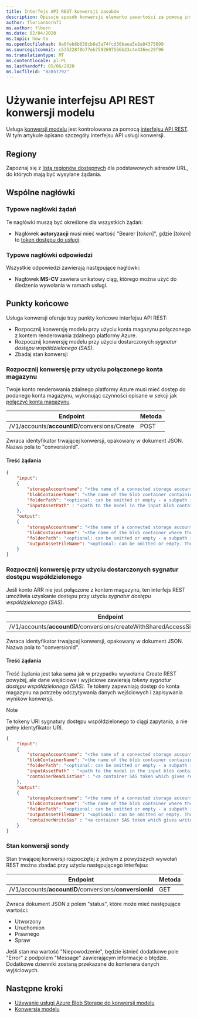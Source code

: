 ```yaml
---
title: Interfejs API REST konwersji zasobów
description: Opisuje sposób konwersji elementu zawartości za pomocą interfejsu API REST
author: florianborn71
ms.author: flborn
ms.date: 02/04/2020
ms.topic: how-to
ms.openlocfilehash: 0a0feb6b638cb6e3a74fcd30baea5e8a04375699
ms.sourcegitcommit: c535228f0b77eb7592697556b23c4e436ec29f96
ms.translationtype: MT
ms.contentlocale: pl-PL
ms.lasthandoff: 05/06/2020
ms.locfileid: "82857792"
---
```

# <a name="use-the-model-conversion-rest-api"></a>Używanie interfejsu API REST konwersji modelu

Usługa [konwersji modelu](model-conversion.md) jest kontrolowana za pomocą [interfejsu API REST](https://en.wikipedia.org/wiki/Representational_state_transfer). W tym artykule opisano szczegóły interfejsu API usługi konwersji.

## <a name="regions"></a>Regiony

Zapoznaj się z [listą regionów dostępnych](../../reference/regions.md) dla podstawowych adresów URL, do których mają być wysyłane żądania.

## <a name="common-headers"></a>Wspólne nagłówki

### <a name="common-request-headers"></a>Typowe nagłówki żądań

Te nagłówki muszą być określone dla wszystkich żądań:

- Nagłówek **autoryzacji** musi mieć wartość "Bearer [*token*]", gdzie [*token*] to [token dostępu do usługi](../tokens.md).

### <a name="common-response-headers"></a>Typowe nagłówki odpowiedzi

Wszystkie odpowiedzi zawierają następujące nagłówki:

- Nagłówek **MS-CV** zawiera unikatowy ciąg, którego można użyć do śledzenia wywołania w ramach usługi.

## <a name="endpoints"></a>Punkty końcowe

Usługa konwersji oferuje trzy punkty końcowe interfejsu API REST:

- Rozpocznij konwersję modelu przy użyciu konta magazynu połączonego z kontem renderowania zdalnego platformy Azure. 
- Rozpocznij konwersję modelu przy użyciu dostarczonych *sygnatur dostępu współdzielonego (SAS)*.
- Zbadaj stan konwersji

### <a name="start-conversion-using-a-linked-storage-account"></a>Rozpocznij konwersję przy użyciu połączonego konta magazynu
Twoje konto renderowania zdalnego platformy Azure musi mieć dostęp do podanego konta magazynu, wykonując czynności opisane w sekcji jak [połączyć konta magazynu](../create-an-account.md#link-storage-accounts).

| Endpoint | Metoda |
|-----------|:-----------|
| /V1/accounts/**accountID**/conversions/Create | POST |

Zwraca identyfikator trwającej konwersji, opakowany w dokument JSON. Nazwa pola to "conversionId".

#### <a name="request-body"></a>Treść żądania


```json
{
    "input":
    {
        "storageAccountname": "<the name of a connected storage account - this does not include the domain suffix (.blob.core.windows.net)>",
        "blobContainerName": "<the name of the blob container containing your input asset data>",
        "folderPath": "<optional: can be omitted or empty - a subpath in the input blob container>",
        "inputAssetPath" : "<path to the model in the input blob container relative to the folderPath (or container root if no folderPath is specified)>"
    },
    "output":
    {
        "storageAccountname": "<the name of a connected storage account - this does not include the domain suffix (.blob.core.windows.net)>",
        "blobContainerName": "<the name of the blob container where the converted asset will be copied to>",
        "folderPath": "<optional: can be omitted or empty - a subpath in the output blob container. Will contain the asset and log files>",
        "outputAssetFileName": "<optional: can be omitted or empty. The filename of the converted asset. If provided the filename needs to end in .arrAsset>"
    }
}
```
### <a name="start-conversion-using-provided-shared-access-signatures"></a>Rozpocznij konwersję przy użyciu dostarczonych sygnatur dostępu współdzielonego
Jeśli konto ARR nie jest połączone z kontem magazynu, ten interfejs REST umożliwia uzyskanie dostępu przy użyciu *sygnatur dostępu współdzielonego (SAS)*.

| Endpoint | Metoda |
|-----------|:-----------|
| /V1/accounts/**accountID**/conversions/createWithSharedAccessSignature | POST |

Zwraca identyfikator trwającej konwersji, opakowany w dokument JSON. Nazwa pola to "conversionId".

#### <a name="request-body"></a>Treść żądania

Treść żądania jest taka sama jak w przypadku wywołania Create REST powyżej, ale dane wejściowe i wyjściowe zawierają *tokeny sygnatur dostępu współdzielonego (SAS)*. Te tokeny zapewniają dostęp do konta magazynu na potrzeby odczytywania danych wejściowych i zapisywania wyników konwersji.

> [!NOTE]
> Te tokeny URI sygnatury dostępu współdzielonego to ciągi zapytania, a nie pełny identyfikator URI. 


```json
{
    "input":
    {
        "storageAccountname": "<the name of a connected storage account - this does not include the domain suffix (.blob.core.windows.net)>",
        "blobContainerName": "<the name of the blob container containing your input asset data>",
        "folderPath": "<optional: can be omitted or empty - a subpath in the input blob container>",
        "inputAssetPath" : "<path to the model in the input blob container relative to the folderPath (or container root if no folderPath is specified)>",
        "containerReadListSas" : "<a container SAS token which gives read and list access to the given input blob container>"
    },
    "output":
    {
        "storageAccountname": "<the name of a connected storage account - this does not include the domain suffix (.blob.core.windows.net)>",
        "blobContainerName": "<the name of the blob container where the converted asset will be copied to>",
        "folderPath": "<optional: can be omitted or empty - a subpath in the output blob container. Will contain the asset and log files>",
        "outputAssetFileName": "<optional: can be omitted or empty. The filename of the converted asset. If provided the filename needs to end in .arrAsset>",
        "containerWriteSas" : "<a container SAS token which gives write access to the given output blob container>"
    }
}
```

### <a name="poll-conversion-status"></a>Stan konwersji sondy
Stan trwającej konwersji rozpoczętej z jednym z powyższych wywołań REST można zbadać przy użyciu następującego interfejsu:


| Endpoint | Metoda |
|-----------|:-----------|
| /V1/accounts/**accountID**/conversions/**conversionId** | GET |

Zwraca dokument JSON z polem "status", które może mieć następujące wartości:

- Utworzony
- Uruchomion
- Prawnego
- Spraw

Jeśli stan ma wartość "Niepowodzenie", będzie istnieć dodatkowe pole "Error" z podpolem "Message" zawierającym informacje o błędzie. Dodatkowe dzienniki zostaną przekazane do kontenera danych wyjściowych.

## <a name="next-steps"></a>Następne kroki

- [Używanie usługi Azure Blob Storage do konwersji modelu](blob-storage.md)
- [Konwersja modelu](model-conversion.md)
